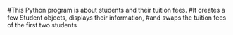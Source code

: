 #This Python program is about students and their tuition fees. 
#It creates a few Student objects, displays their information,
#and swaps the tuition fees of the first two students